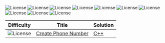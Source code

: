 ![License](https://img.shields.io/badge/8%20kyu-E6E6E6)
![License](https://img.shields.io/badge/7%20kyu-E6E6E6)
![License](https://img.shields.io/badge/6%20kyu-ECB613)
![License](https://img.shields.io/badge/5%20kyu-ECB613)
![License](https://img.shields.io/badge/4%20kyu-3C7EBB)
![License](https://img.shields.io/badge/3%20kyu-3C7EBB)
![License](https://img.shields.io/badge/2%20kyu-866CC7)
![License](https://img.shields.io/badge/1%20kyu-866CC7)
![License](https://img.shields.io/badge/1%20dan-555555)
![License](https://img.shields.io/badge/2%20dan-555555)

|Difficulty|Title|Solution|
|-|-|-|
| ![License](https://img.shields.io/badge/6%20kyu-ECB613)|[Create Phone Number](https://www.codewars.com/kata/525f50e3b73515a6db000b83/train/cpp)|[C++](https://github.com/4c6f7665/Codewars/blob/main/C%2B%2B/Create_Phone_Number.cpp)
